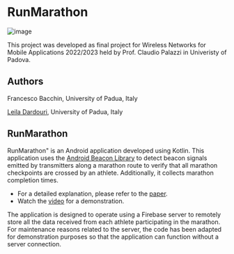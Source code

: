 # RunMarathon
![image](https://github.com/BackToFrancesco/RunMarathon/assets/76614857/da959551-5b3e-43a1-bed2-85e62f4264b8)




This project was developed as final project for Wireless Networks for Mobile Applications 2022/2023 held by Prof. Claudio Palazzi in Univeristy of Padova.
## Authors
Francesco Bacchin, University of Padua, Italy

[Leila Dardouri](https://github.com/leidard), University of Padua, Italy


## RunMarathon
RunMarathon" is an Android application developed using Kotlin. This application uses the [Android Beacon Library](https://altbeacon.github.io/android-beacon-library/) to detect beacon signals emitted by transmitters along a marathon route to verify that all marathon checkpoints are crossed by an athlete. Additionally, it collects marathon completion times.
- For a detailed explanation, please refer to the [paper](https://github.com/BackToFrancesco/RunMarathon/blob/main/paper%20and%20presentation/RunMarathonPaper.pdf).
- Watch the [video](https://github.com/BackToFrancesco/RunMarathon/blob/main/paper%20and%20presentation/RunMarathonVideo.mp4) for a demonstration.

The application is designed to operate using a Firebase server to remotely store all the data received from each athlete participating in the marathon. For maintenance reasons related to the server, the code has been adapted for demonstration purposes so that the application can function without a server connection.
